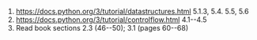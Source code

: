 1. https://docs.python.org/3/tutorial/datastructures.html 5.1.3, 5.4. 5.5, 5.6
2. https://docs.python.org/3/tutorial/controlflow.html 4.1--4.5
3. Read book sections 2.3 (46--50); 3.1 (pages 60--68)